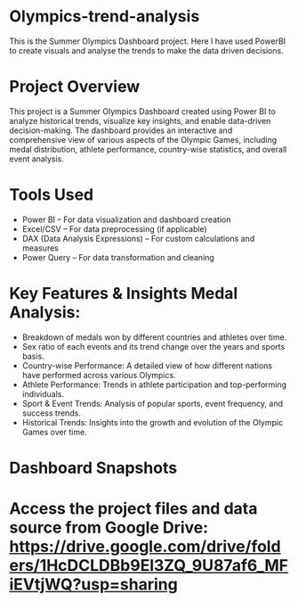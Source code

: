 # Olympics-trend-analysis
This is the Summer Olympics Dashboard project. Here I have used PowerBI to create visuals and analyse the trends to make the data driven decisions. 

# Project Overview 
This project is a Summer Olympics Dashboard created using Power BI to analyze historical trends, visualize key insights, and enable data-driven decision-making.
The dashboard provides an interactive and comprehensive view of various aspects of the Olympic Games, including medal distribution, athlete performance, country-wise statistics, and overall event analysis. 

# Tools Used 
* Power BI – For data visualization and dashboard creation 
* Excel/CSV – For data preprocessing (if applicable) 
* DAX (Data Analysis Expressions) – For custom calculations and measures 
* Power Query – For data transformation and cleaning 

# Key Features & Insights Medal Analysis: 
* Breakdown of medals won by different countries and athletes over time.
* Sex ratio of each events and its trend change over the years and sports basis.
* Country-wise Performance: A detailed view of how different nations have performed across various Olympics. 
* Athlete Performance: Trends in athlete participation and top-performing individuals. 
* Sport & Event Trends: Analysis of popular sports, event frequency, and success trends. 
* Historical Trends: Insights into the growth and evolution of the Olympic Games over time. 

# Dashboard Snapshots

# Access the project files and data source from Google Drive: https://drive.google.com/drive/folders/1HcDCLDBb9El3ZQ_9U87af6_MFiEVtjWQ?usp=sharing

